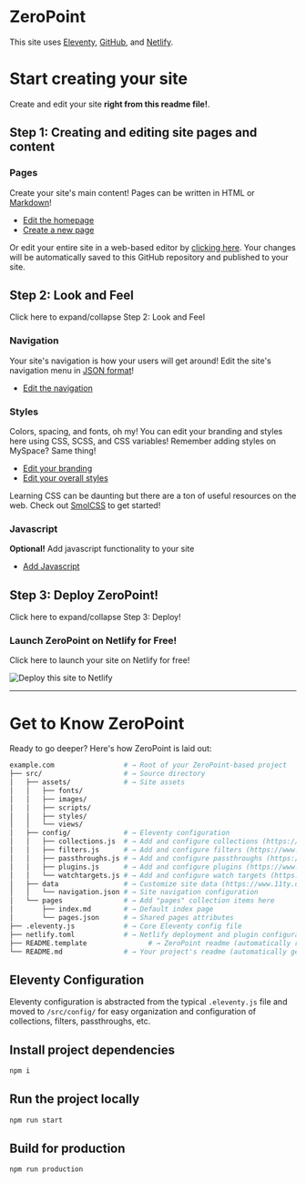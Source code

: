 # ZeroPoint
This site uses [Eleventy](https://www.11ty.dev), [GitHub](https://github.com), and [Netlify](https://netlify.com).

# Start creating your site
Create and edit your site **right from this readme file!**.

## Step 1: Creating and editing site pages and content

### Pages
Create your site's main content! Pages can be written in HTML or [Markdown](https://www.markdownguide.org/basic-syntax/)!
* [Edit the homepage](https://github.com/MWDelaney/zeropoint/edit/master/src/pages/index.md)
* [Create a new page](https://github.com/MWDelaney/zeropoint/new/master/?filename=/src/pages/&value=---%0Atitle%3A%20Enter%20page%20title%20here%0A---)

Or edit your entire site in a web-based editor by [clicking here](https://github.dev/MWDelaney/zeropoint/). Your changes will be automatically saved to this GitHub repository and published to your site.

<!--

---
#### Posts
Blog posts
* [Create a new post](https://github.com/MWDelaney/zeropoint/new/master/?filename=/src/posts/&value=----%0Atitle%3A%20%22Enter%20post%20title%22%0Adate%3A%20%222025-01-01%0A---)

-->


## Step 2: Look and Feel
Click here to expand/collapse Step 2: Look and Feel

### Navigation
Your site's navigation is how your users will get around! Edit the site's navigation menu in [JSON format](https://developer.mozilla.org/en-US/docs/Learn/JavaScript/Objects/JSON)!
* [Edit the navigation](https://github.com/MWDelaney/zeropoint/edit/master/src/data/navigation.json)

### Styles
Colors, spacing, and fonts, oh my! You can edit your branding and styles here using CSS, SCSS, and CSS variables! Remember adding styles on MySpace? Same thing!
* [Edit your branding](https://github.com/MWDelaney/zeropoint/edit/master/src/assets/styles/_branding.scss)
* [Edit your overall styles](https://github.com/MWDelaney/zeropoint/edit/master/src/assets/styles/styles.scss)

Learning CSS can be daunting but there are a ton of useful resources on the web. Check out [SmolCSS](https://smolcss.dev) to get started!

### Javascript
**Optional!** Add javascript functionality to your site
* [Add Javascript](https://github.com/MWDelaney/zeropoint/edit/master/src/assets/scripts/main.js)

## Step 3: Deploy ZeroPoint!
Click here to expand/collapse Step 3: Deploy!

### Launch ZeroPoint on Netlify for Free!

Click here to launch your site on Netlify for free!

![Deploy this site to Netlify](https://www.netlify.com/img/deploy/button.svg)

---
# Get to Know ZeroPoint
Ready to go deeper? Here's how ZeroPoint is laid out:

```sh
example.com                 # → Root of your ZeroPoint-based project
├── src/                    # → Source directory
│   ├── assets/             # → Site assets
│   │   ├── fonts/
│   │   ├── images/
│   │   ├── scripts/
│   │   ├── styles/
│   │   └── views/
│   ├── config/             # → Eleventy configuration
│   │   ├── collections.js  # → Add and configure collections (https://www.11ty.dev/docs/collections/)
│   │   ├── filters.js      # → Add and configure filters (https://www.11ty.dev/docs/filters/)
│   │   ├── passthroughs.js # → Add and configure passthroughs (https://www.11ty.dev/docs/copy/)
│   │   ├── plugins.js      # → Add and configure plugins (https://www.11ty.dev/docs/plugins/)
│   │   └── watchtargets.js # → Add and configure watch targets (https://www.11ty.dev/docs/watch-serve/)
│   ├── data                # → Customize site data (https://www.11ty.dev/docs/data/)
│   │   └── navigation.json # → Site navigation configuration
│   └── pages               # → Add "pages" collection items here
│       ├── index.md        # → Default index page
│       └── pages.json      # → Shared pages attributes
├── .eleventy.js            # → Core Eleventy config file
├── netlify.toml            # → Netlify deployment and plugin configuration (optional)
├── README.template               # → ZeroPoint readme (automatically removed when this template is used)
└── README.md               # → Your project's readme (automatically generated when this template is used)
```

## Eleventy Configuration
Eleventy configuration is abstracted from the typical `.eleventy.js` file and moved to `/src/config/` for easy organization and configuration of collections, filters, passthroughs, etc.
## Install project dependencies
```bash
npm i
```

## Run the project locally
```bash
npm run start
```

## Build for production
```bash
npm run production
```
